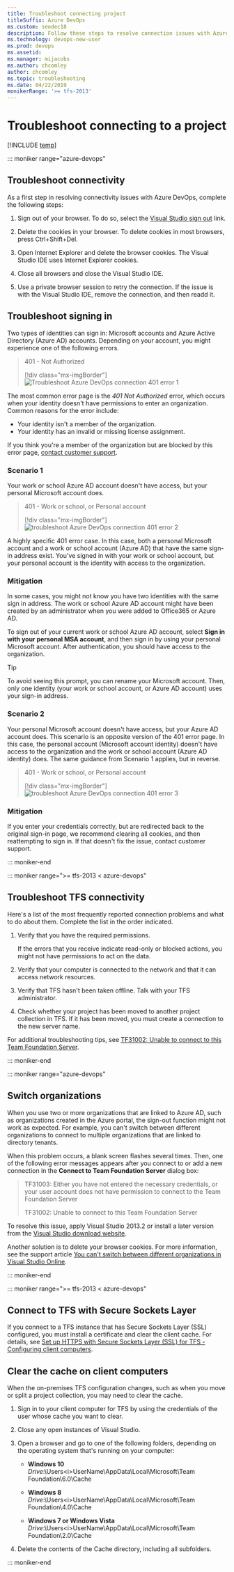 ```yaml
---
title: Troubleshoot connecting project
titleSuffix: Azure DevOps
ms.custom: seodec18
description: Follow these steps to resolve connection issues with Azure DevOps Services & Team Foundation Server  
ms.technology: devops-new-user
ms.prod: devops
ms.assetid: 
ms.manager: mijacobs
ms.author: chcomley
author: chcomley
ms.topic: troubleshooting
ms.date: 04/22/2019
monikerRange: '>= tfs-2013'
---
```


# Troubleshoot connecting to a project

[!INCLUDE [temp](../_shared/version-vsts-tfs-all-versions.md)]

::: moniker range="azure-devops"

## Troubleshoot connectivity

As a first step in resolving connectivity issues with Azure DevOps, complete the following steps:

1. Sign out of your browser. To do so, select the [Visual Studio sign out](https://aka.ms/VsSignout) link.

2. Delete the cookies in your browser. To delete cookies in most browsers, press Ctrl+Shift+Del.

3. Open Internet Explorer and delete the browser cookies. The Visual Studio IDE uses Internet Explorer cookies.

4. Close all browsers and close the Visual Studio IDE.

5. Use a private browser session to retry the connection. If the issue is with the Visual Studio IDE, remove the connection, and then readd it.

## Troubleshoot signing in

Two types of identities can sign in: Microsoft accounts and Azure Active Directory (Azure AD) accounts. Depending on your account, you might experience one of the following errors.

> 401 - Not Authorized
> 
> [!div class="mx-imgBorder"]
> ![Troubleshoot Azure DevOps connection 401 error 1](_img/troubleshoot-connection/401_notauthorized.png)

The most common error page is the *401 Not Authorized* error, which occurs when your identity doesn't have permissions to enter an organization. Common reasons for the error include:

* Your identity isn't a member of the organization.
* Your identity has an invalid or missing license assignment.

If you think you're a member of the organization but are blocked by this error page, [contact customer support](https://support.microsoft.com/).

### Scenario 1

Your work or school Azure AD account doesn't have access, but your personal Microsoft account does.

> 401 - Work or school, or Personal account
> 
> [!div class="mx-imgBorder"]
> ![troubleshoot Azure DevOps connection 401 error 2](_img/troubleshoot-connection/401_AAD.png)

 A highly specific 401 error case. In this case, both a personal Microsoft account and a work or school account (Azure AD) that have the same sign-in address exist. You've signed in with your work or school account, but your personal account is the identity with access to the organization.

### Mitigation

In some cases, you might not know you have two identities with the same sign in address. The work or school Azure AD account might have been created by an administrator when you were added to Office365 or Azure AD.

To sign out of your current work or school Azure AD account, select **Sign in with your personal MSA account**, and then sign in by using your personal Microsoft account. After authentication, you should have access to the organization.

> [!TIP]
> To avoid seeing this prompt, you can rename your Microsoft account. Then, only one identity (your work or school account, or Azure AD account) uses your sign-in address.

### Scenario 2

Your personal Microsoft account doesn't have access, but your Azure AD account does. This scenario is an opposite version of the 401 error page. In this case, the personal account (Microsoft account identity) doesn't have access to the organization and the work or school account (Azure AD identity) does. The same guidance from Scenario 1 applies, but in reverse.

> 401 - Work or school, or Personal account
> 
> [!div class="mx-imgBorder"]
> ![troubleshoot Azure DevOps connection 401 error 3](_img/troubleshoot-connection/401_MSA.png)

### Mitigation

If you enter your credentials correctly, but are redirected back to the original sign-in page, we recommend clearing all cookies, and then reattempting to sign in. If that doesn't fix the issue, contact customer support.

::: moniker-end

::: moniker range=">= tfs-2013 < azure-devops"

## Troubleshoot TFS connectivity

Here's a list of the most frequently reported connection problems and what to do about them. Complete the list in the order indicated.

1. Verify that you have the required permissions.

    If the errors that you receive indicate read-only or blocked actions, you might not have permissions to act on the data.

2. Verify that your computer is connected to the network and that it can access network resources.

3. Verify that TFS hasn't been taken offline. Talk with your TFS administrator.

4. Check whether your project has been moved to another project collection in TFS. If it has been moved, you must create a connection to the new server name.

For additional troubleshooting tips, see [TF31002: Unable to connect to this Team Foundation Server](../reference/error/tf31002-unable-connect-tfs.md).

::: moniker-end

::: moniker range="azure-devops"

## Switch organizations

When you use two or more organizations that are linked to Azure AD, such as organizations  created in the Azure portal, the sign-out function might not work as expected. For example, you can't switch between different organizations to connect to multiple organizations that are linked to directory tenants.

When this problem occurs, a blank screen flashes several times. Then, one of the following error messages appears after you connect to or add a new connection in the **Connect to Team Foundation Server** dialog box:

> TF31003: Either you have not entered the necessary credentials, or your user account does not have permission to connect to the Team Foundation Server
> 
> TF31002: Unable to connect to this Team Foundation Server

To resolve this issue, apply Visual Studio 2013.2 or install a later version from the [Visual Studio download website](http://visualstudio.microsoft.com/downloads).

Another solution is to delete your browser cookies. For more information, see the support article [You can't switch between different organizations in Visual Studio Online](https://support.microsoft.com/help/2958966/you-can-t-switch-between-different-organizational-accounts-in-visual-s).

::: moniker-end

::: moniker range=">= tfs-2013 < azure-devops"

## Connect to TFS with Secure Sockets Layer

If you connect to a TFS instance that has Secure Sockets Layer (SSL) configured, you must install a certificate and clear the client cache. For details, see [Set up HTTPS with Secure Sockets Layer (SSL) for TFS - Configuring client computers](/azure/devops/server/admin/setup-secure-sockets-layer#config-client-computers). 

## Clear the cache on client computers

When the on-premises TFS configuration changes, such as when you move or split a project collection, you may need to clear the cache.

1. Sign in to your client computer for TFS by using the credentials of the user whose cache you want to clear.

2. Close any open instances of Visual Studio.

3. Open a browser and go to one of the following folders, depending on the operating system that's running on your computer:

    - **Windows 10**
        *Drive*:\\Users\<i>UserName</i>\AppData\Local\Microsoft\Team Foundation\6.0\Cache

    - **Windows 8**
        *Drive*:\\Users\<i>UserName</i>\AppData\Local\Microsoft\Team Foundation\4.0\Cache  

    - **Windows 7 or Windows Vista**
        *Drive*:\\Users\<i>UserName</i>\AppData\Local\Microsoft\Team Foundation\2.0\Cache

4. Delete the contents of the Cache directory, including all subfolders.

::: moniker-end
